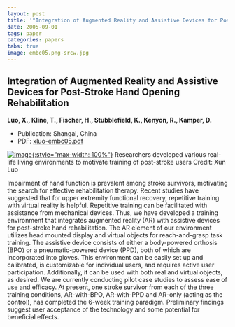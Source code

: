 ```yaml
---
layout: post
title: '"Integration of Augmented Reality and Assistive Devices for Post-Stroke Hand Opening Rehabilitation"'
date: 2005-09-01
tags: paper
categories: papers
tabs: true
image: embc05.png-srcw.jpg
---
```


## Integration of Augmented Reality and Assistive Devices for Post-Stroke Hand Opening Rehabilitation
**Luo, X., Kline, T., Fischer, H., Stubblefield, K., Kenyon, R.,  Kamper, D.**
- Publication: Shangai, China
- PDF: [xluo-embc05.pdf](/documents/xluo-embc05.pdf)


[![image](https://www.evl.uic.edu/output/originals/embc05.png-srcw.jpg){:style="max-width: 100%"}](https://www.evl.uic.edu/output/originals/embc05.png-srcw.jpg)
Researchers developed various real-life living environments to  motivate training of post-stroke users
Credit: Xun Luo

Impairment of hand function is prevalent among stroke survivors, motivating the search for effective rehabilitation therapy. Recent studies have suggested that for upper extremity functional recovery, repetitive training with virtual reality is helpful. Repetitive training can be facilitated with assistance from mechanical devices. Thus, we have developed a training environment that integrates augmented reality (AR) with assistive devices for post-stroke hand rehabilitation. The AR element of our environment utilizes head mounted display and virtual objects for reach-and-grasp task training. The assistive device consists of either a body-powered orthosis (BPO) or a pneumatic-powered device (PPD), both of which are incorporated into gloves. This environment can be easily set up and calibrated, is customizable for individual users, and requires active user participation. Additionally, it can be used with both real and virtual objects, as desired. We are currently conducting pilot case studies to assess ease of use and efficacy. At present, one stroke survivor from each of the three training conditions, AR-with-BPO, AR-with-PPD and AR-only (acting as the control), has completed the 6-week training paradigm. Preliminary findings suggest user acceptance of the technology and some potential for beneficial effects.